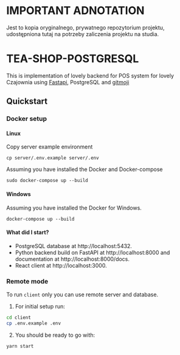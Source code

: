 # IMPORTANT ADNOTATION

Jest to kopia oryginalnego, prywatnego repozytorium projektu, udostępniona tutaj na potrzeby zaliczenia projektu na studia.

# TEA-SHOP-POSTGRESQL

This is implementation of lovely backend for POS system for lovely Czajownia using [Fastapi](
https://fastapi.tiangolo.com
), PostgreSQL and [gitmoji](https://gitmoji.dev)

## Quickstart
### Docker setup
#### Linux
Copy server example environment
```shell
cp server/.env.example server/.env
```

Assuming you have installed the Docker and Docker-compose

```shell
sudo docker-compose up --build
```

#### Windows

Assuming you have installed the Docker for Windows.

```shell
docker-compose up --build
```


#### What did I start?

* PostgreSQL database at http://localhost:5432.
* Python backend build on FastAPI at http://localhost:8000 and documentation at
  http://localhost:8000/docs.
* React client at http://localhost:3000.

### Remote mode
To run `client` only you can use remote server and database.

1. For initial setup run:
```bash
cd client 
cp .env.example .env
```

2. You should be ready to go with:
```bash
yarn start
```
